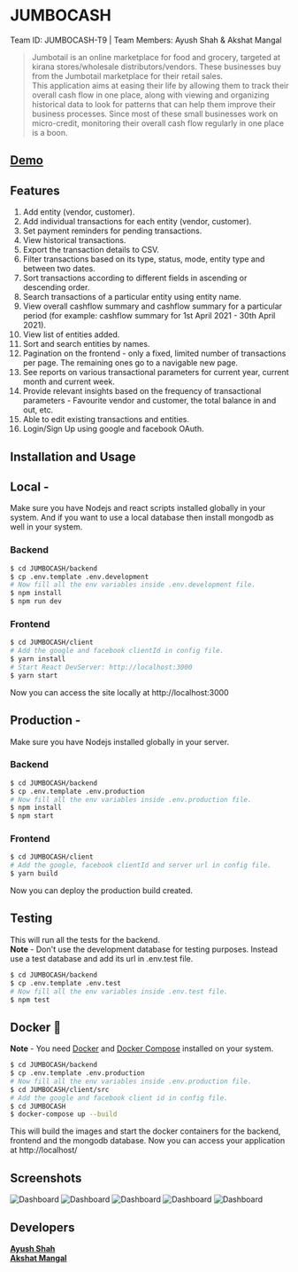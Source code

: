 # JUMBOCASH

Team ID: JUMBOCASH-T9 | Team Members: Ayush Shah &amp; Akshat Mangal

> Jumbotail is an online marketplace for food and grocery, targeted at kirana stores/wholesale distributors/vendors. These businesses buy from the Jumbotail marketplace for their retail sales. \
> This application aims at easing their life by allowing them to track their overall cash flow in one place, along with viewing and organizing historical data to look for patterns that can help them improve their business processes. Since most of these small businesses work on micro-credit, monitoring their overall cash flow regularly in one place is a boon.
 
## [Demo](https://youtu.be/XOuo065e4FY)

## Features

1. Add entity (vendor, customer).
2. Add individual transactions for each entity (vendor, customer).
3. Set payment reminders for pending transactions.
4. View historical transactions.
5. Export the transaction details to CSV.
6. Filter transactions based on its type, status, mode, entity type and between two dates.
7. Sort transactions according to different fields in ascending or descending order.
8. Search transactions of a particular entity using entity name.
9. View overall cashflow summary and cashflow summary for a particular period (for example: cashflow summary for 1st April 2021 - 30th April 2021).
10. View list of entities added.
11. Sort and search entities by names.
12. Pagination on the frontend - only a fixed, limited number of transactions per page. The remaining ones go to a navigable new page.
13. See reports on various transactional parameters for current year, current month and current week.
14. Provide relevant insights based on the frequency of transactional parameters - Favourite vendor and customer, the total balance in and out, etc.
15. Able to edit existing transactions and entities.
16. Login/Sign Up using google and facebook OAuth.

## Installation and Usage

## Local -

Make sure you have Nodejs and react scripts installed globally in your system.
And if you want to use a local database then install mongodb as well in your system.

### Backend

```sh
$ cd JUMBOCASH/backend
$ cp .env.template .env.development
# Now fill all the env variables inside .env.development file.
$ npm install
$ npm run dev
```

### Frontend

```sh
$ cd JUMBOCASH/client
# Add the google and facebook clientId in config file.
$ yarn install
# Start React DevServer: http://localhost:3000
$ yarn start
```

Now you can access the site locally at http://localhost:3000

## Production -

Make sure you have Nodejs installed globally in your server.

### Backend

```sh
$ cd JUMBOCASH/backend
$ cp .env.template .env.production
# Now fill all the env variables inside .env.production file.
$ npm install
$ npm start
```

### Frontend

```sh
$ cd JUMBOCASH/client
# Add the google, facebook clientId and server url in config file.
$ yarn build
```

Now you can deploy the production build created.

## Testing

This will run all the tests for the backend. \
**Note** - Don't use the development database for testing purposes. Instead use a test database and add its url in .env.test file.

```sh
$ cd JUMBOCASH/backend
$ cp .env.template .env.test
# Now fill all the env variables inside .env.test file.
$ npm test
```

## Docker :whale:

**Note** - You need [Docker](https://docs.docker.com/engine/install/) and [Docker Compose](https://docs.docker.com/compose/install/) installed on your system.

```sh
$ cd JUMBOCASH/backend
$ cp .env.template .env.production
# Now fill all the env variables inside .env.production file.
$ cd JUMBOCASH/client/src
# Add the google and facebook client id in config file.
$ cd JUMBOCASH
$ docker-compose up --build
```

This will build the images and start the docker containers for the backend, frontend and the mongodb database.
Now you can access your application at http://localhost/

## Screenshots

![Dashboard](/screenshots/1.png)
![Dashboard](/screenshots/2.png)
![Dashboard](/screenshots/3.png)
![Dashboard](/screenshots/4.png)
![Dashboard](/screenshots/5.png)

## Developers

**[Ayush Shah](https://github.com/shahayush457)** \
**[Akshat Mangal](https://github.com/iamakshat01)**
